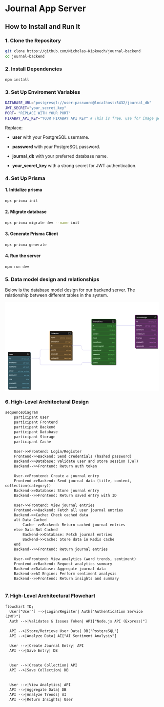 # Journal App Server

## How to Install and Run It

### 1. Clone the Repository

```sh
git clone https://github.com/Nicholas-Kipkoech/journal-backend
cd journal-backend
```

### 2. Install Dependencies

```sh
npm install
```

### 3. Set Up Enviroment Variables

```sh
DATABASE_URL="postgresql://user:password@localhost:5432/journal_db"
JWT_SECRET="your_secret_key"
PORT= "REPLACE WITH YOUR PORT"
PIXABAY_API_KEY="YOUR PIXABAY API KEY" # This is free, use for image generation based on moods
```

Replace:

- **user** with your PostgreSQL username.

- **password** with your PostgreSQL password.

- **journal_db** with your preferred database name.

- **your_secret_key** with a strong secret for JWT authentication.

### 4. Set Up Prisma

#### 1. Initialize prisma

```sh
npx prisma init
```

#### 2. Migrate database

```sh
npx prisma migrate dev --name init
```

#### 3. Generate Prisma Client

```sh
npx prisma generate
```

#### 4. Run the server

```sh
npm run dev
```

### 5. Data model design and relationships

Below is the database model design for our backend server. The relationship between different tables in the system.

![database design](/assets/database_model.png)

### 6. High-Level Architectural Design

```mermaid
sequenceDiagram
    participant User
    participant Frontend
    participant Backend
    participant Database
    participant Storage
    participant Cache

    User->>Frontend: Login/Register
    Frontend->>Backend: Send credentials (hashed password)
    Backend->>Database: Validate user and store session (JWT)
    Backend-->>Frontend: Return auth token

    User->>Frontend: Create a journal entry
    Frontend->>Backend: Send journal data (title, content, collection(category))
    Backend->>Database: Store journal entry
    Backend-->>Frontend: Return saved entry with ID

    User->>Frontend: View journal entries
    Frontend->>Backend: Fetch all user journal entries
    Backend->>Cache: Check cached data
    alt Data Cached
        Cache-->>Backend: Return cached journal entries
    else Data Not Cached
        Backend->>Database: Fetch journal entries
        Backend->>Cache: Store data in Redis cache
    end
    Backend-->>Frontend: Return journal entries

    User->>Frontend: View analytics (word trends, sentiment)
    Frontend->>Backend: Request analytics summary
    Backend->>Database: Aggregate journal data
    Backend->>AI Engine: Perform sentiment analysis
    Backend-->>Frontend: Return insights and summary


```

### 7. High-Level Architectural Flowchart

```mermaid
flowchart TD;
  User["User"] -->|Login/Register| Auth["Authentication Service (JWT)"]
  Auth -->|Validates & Issues Token| API["Node.js API (Express)"]

  API -->|Store/Retrieve User Data| DB["PostgreSQL"]
  API -->|Analyze Data| AI["AI Sentiment Analysis"]

  User -->|Create Journal Entry| API
  API -->|Save Entry| DB


  User -->|Create Collection| API
  API -->|Save Collection| DB


  User -->|View Analytics| API
  API -->|Aggregate Data| DB
  API -->|Analyze Trends| AI
  API -->|Return Insights| User
```
